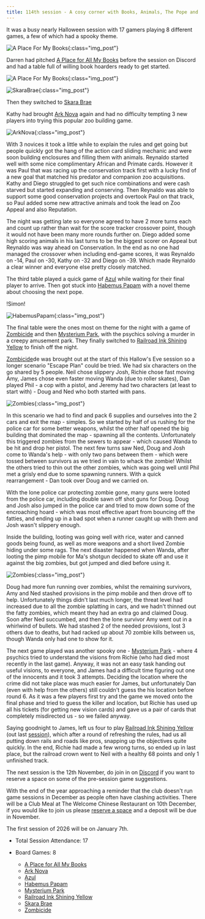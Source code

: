 ```yaml
---
title: 114th session - A cosy corner with Books, Animals, The Pope and some Zombies...
---
```


It was a busy nearly Halloween session with 17 gamers playing 8 different games, a few of which had a spooky theme.

![A Place For My Books](/images/posts/2025_10_29/PlaceForBooks01.jpg "A Place For My Books"){:class="img_post"}

Darren had pitched [A Place for All My Books][APB] before the session on Discord and had a table full of willing book hoarders ready to get started.

![A Place For My Books](/images/posts/2025_10_29/PlaceForBooks02.jpg "A Place For My Books"){:class="img_post"}

![SkaraBrae](/images/posts/2025_10_29/SkaraBrae01.jpg "SkaraBrae"){:class="img_post"}

Then they switched to [Skara Brae][SB]

Kathy had brought [Ark Nova][AN] again and had no difficulty tempting 3 new players into trying this popular zoo building game.

![ArkNova](/images/posts/2025_10_29/ArkNova01.jpg "ArkNova"){:class="img_post"}

With 3 novices it took a little while to explain the rules and get going but people quickly got the hang of the action card sliding mechanic and were soon building enclosures and filling them with animals. Reynaldo started well with some nice complimentary African and Primate cards. However it was Paul that was racing up the conservation track first with a lucky find of a new goal that matched his predator and companion zoo acquisitions. Kathy and Diego struggled to get such nice combinations and were cash starved but started expanding and conserving. Then Reynaldo was able to support some good conservation projects and overtook Paul on that track, so Paul added some new attractive animals and took the lead on Zoo Appeal and also Reputation.

The night was getting late so everyone agreed to have 2 more turns each and count up rather than wait for the score tracker crossover point, though it would not have been many more rounds further on. Diego added some high scoring animals in his last turns to be the biggest scorer on Appeal but Reynaldo was way ahead on Conservation. In the end as no one had managed the crossover when including end-game scores, it was Reynaldo on -14, Paul on -30, Kathy on -32 and Diego on -39. Which made Reynaldo a clear winner and everyone else pretty closely matched. 

The third table played a quick game of [Azul][Azul] while waiting for their final player to arrive. Then got stuck into [Habemus Papam][HP] with a novel theme about choosing the next pope. 

!Simon!

![HabemusPapam](/images/posts/2025_10_29/HabemusPapam01.jpg "HabemusPapam"){:class="img_post"}

The final table were the ones most on theme for the night with a game of [Zombicide][Zom] and then [Mysterium Park][MP], with the psychics solving a murder in a creepy amusement park. They finally switched to [Railroad Ink Shining Yellow][RIY] to finish off the night.

[Zombicide][Zom]de was brought out at the start of this Hallow's Eve session so a longer scenario "Escape Plan" could be tried. We had six characters on the go shared by 5 people. Neil chose slippery Josh, Richie chose fast moving Amy, James chose even faster moving Wanda (due to roller skates), Dan played Phil - a cop with a pistol, and Jeremy had two characters (at least to start with) - Doug and Ned who both started with pans.

![Zombies](/images/posts/2025_10_29/Zombies01.jpg "Zombies"){:class="img_post"}

In this scenario we had to find and pack 6 supplies and ourselves into the 2 cars and exit the map - simples. So we started by half of us rushing for the police car for some better weapons, whilst the other half opened the big building that dominated the map - spawning all the contents. Unfortunately this triggered zombies from the sewers to appear - which caused Wanda to be hit and drop her pistol. The next few turns saw Ned, Doug and Josh come to Wanda's help - with only two pans between them - which were tossed between survivors as we tried in vain to whack the zombie! Whilst the others tried to thin out the other zombies, which was going well until Phil met a grisly end due to some spawning runners. With a quick rearrangement - Dan took over Doug and we carried on.

With the lone police car protecting zombie gone, many guns were looted from the police car, including double sawn off shot guns for Doug. Doug and Josh also jumped in the police car and tried to mow down some of the encroaching hoard - which was most effective apart from bouncing off the fatties, and ending up in a bad spot when a runner caught up with them and Josh wasn't slippery enough.

Inside the building, looting was going well with rice, water and canned goods being found, as well as more weapons and a short lived Zombie hiding under some rags. The next disaster happened when Wanda, after looting the pimp mobile for Ma's shotgun decided to skate off and use it against the big zombies, but got jumped and died before using it.

![Zombies](/images/posts/2025_10_29/Zombies02.jpg "Zombies"){:class="img_post"}

Doug had more fun running over zombies, whilst the remaining survivors, Amy and Ned stashed provisions in the pimp mobile and then drove off to help. Unfortunately things didn't last much longer, the threat level had increased due to all the zombie splatting in cars, and we hadn't thinned out the fatty zombies, which meant they had an extra go and claimed Doug. Soon after Ned succumbed, and then the lone survivor Amy went out in a whirlwind of bullets. We had stashed 2 of the needed provisions, lost 3 others due to deaths, but had racked up about 70 zombie kills between us, though Wanda only had one to show for it.

The next game played was another spooky one - [Mysterium Park][MP] - where 4 psychics tried to understand the visions from Richie (who had died most recently in the last game). Anyway, it was not an easy task handing out useful visions, to everyone, and James had a difficult time figuring out one of the innocents and it took 3 attempts. Deciding the location where the crime did not take place was much easier for James, but unfortunately Dan (even with help from the others) still couldn't guess the his location before round 6. As it was a few players first try and the game we moved onto the final phase and tried to guess the killer and location, but Richie has used up all his tickets (for getting new vision cards) and gave us a pair of cards that completely misdirected us - so we failed anyway.

Saying goodnight to James, left us four to play [Railroad Ink Shining Yellow][RIY] (out last [session][113]), which after a round of refreshing the rules, had us all putting down rails and roads like pros, snapping up the objectives quite quickly. In the end, Richie had made a few wrong turns, so ended up in last place, but the railroad crown went to Neil with a healthy 68 points and only 1 unfinished track.

The next session is the 12th November, do join in on [Discord][Contact] if you want to reserve a space on some of the pre-session game suggestions. 

With the end of the year approaching a reminder that the club doesn't run game sessions in December as people often have clashing activities. There will be a Club Meal at The Welcome Chinese Restaurant on 10th December, if you would like to join us please [reserve a space][Contact] and a deposit will be due in November. 

The first session of 2026 will be on January 7th.

* Total Session Attendance: 17
* Board Games: 8

    * [A Place for All My Books][APB]
    * [Ark Nova][AN]
    * [Azul][Azul]
    * [Habemus Papam][HP]
    * [Mysterium Park][MP]
    * [Railroad Ink Shining Yellow][RIY]
    * [Skara Brae][SB]
    * [Zombicide][Zom]


[APB]: {{site.data.BoardGameLinks.APlaceForAllMyBooks.Link}}
[AN]: {{site.data.BoardGameLinks.ArkNova.Link}}
[Azul]: {{site.data.BoardGameLinks.Azul.Link}}
[HP]: {{site.data.BoardGameLinks.HabemusPapam.Link}}
[MP]: {{site.data.BoardGameLinks.MysteriumPark.Link}}
[RIY]: {{site.data.BoardGameLinks.RailroadInkShiningYellowEdition.Link}}
[SB]: {{site.data.BoardGameLinks.SkaraBrae.Link}}
[Zom]: {{site.data.BoardGameLinks.Zombicide.Link}}

[Contact]: /Contact.html

[113]: /2025/10/15/113th-session.html

